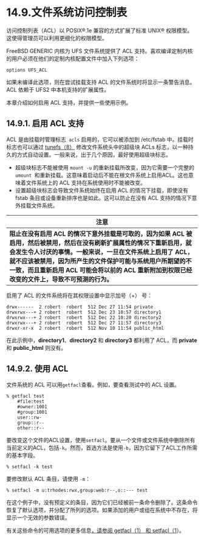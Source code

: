 # 14.9.文件系统访问控制表


访问控制列表（ACL）以 POSIX®.1e 兼容的方式扩展了标准 UNIX® 权限模型。这使得管理员可以利用更细化的权限模型。

FreeBSD GENERIC 内核为 UFS 文件系统提供了 ACL 支持。喜欢编译定制内核的用户必须在他们的定制内核配置文件中加入下列选项：

```
options UFS_ACL
```

如果未编译此选项，则在尝试挂载支持 ACL 的文件系统时将显示一条警告消息。ACL 依赖于 UFS2 中本机支持的扩展属性。

本章介绍如何启用 ACL 支持，并提供一些使用示例。

## 14.9.1. 启用 ACL 支持

ACL 是由挂载时管理标志` acls` 启用的，它可以被添加到 /etc/fstab 中。挂载时标志也可以通过 [tunefs（8）](https://www.freebsd.org/cgi/man.cgi?query=tunefs&sektion=8&format=html) 修改文件系统头中的超级块 ACLs 标志，以一种持久的方式自动设置。一般来说，出于几个原因，最好使用超级块标志。

- 超级块标志不能被使用 `mount -u` 的重新挂载所改变，因为它需要一个完整的 `umount `和重新挂载。这意味着启动后不能在根文件系统上启用ACL。这也意味着文件系统上的 ACL 支持在系统使用时不能被改变。
- 设置超级块标志会导致文件系统始终在启用 ACL 的情况下挂载，即使没有 fstab 条目或设备重新排序也是如此。这可以防止在没有 ACL 支持的情况下意外挂载文件系统。

| 注意                                                         |
| ------------------------------------------------------------ |
| **阻止在没有启用 ACL 的情况下意外挂载是可取的，因为如果 ACL 被启用，然后被禁用，然后在没有刷新扩展属性的情况下重新启用，就会发生令人讨厌的事情。一般来说，一旦在文件系统上启用了 ACL，就不应该被禁用，因为所产生的文件保护可能与系统用户所期望的不一致，而且重新启用 ACL 可能会将以前的 ACL 重新附加到权限已经改变的文件上，导致不可预测的行为。** |

启用了 ACL 的文件系统将在其权限设置中显示加号（+） 号：

```
drwx------  2 robert  robert  512 Dec 27 11:54 private
drwxrwx---+ 2 robert  robert  512 Dec 23 10:57 directory1
drwxrwx---+ 2 robert  robert  512 Dec 22 10:20 directory2
drwxrwx---+ 2 robert  robert  512 Dec 27 11:57 directory3
drwxr-xr-x  2 robert  robert  512 Nov 10 11:54 public_html
```

在此示例中，**directory1**、**directory2** 和 **directory3** 都利用了 ACL，而 **private** 和 **public_html** 则没有。

## 14.9.2. 使用 ACL

文件系统的 ACL 可以用`getfacl`查看。例如，要查看测试中的 ACL 设置。

```
% getfacl test
	#file:test
	#owner:1001
	#group:1001
	user::rw-
	group::r--
	other::r--
```

要改变这个文件的ACL设置，使用`setfacl`。要从一个文件或文件系统中删除所有当前定义的ACL，包括`-k`。然而，首选方法是使用`-b`，因为它留下了ACL工作所需的基本字段。

```
% setfacl -k test
```

要修改默认 ACL 条目，请使用 `-m`：

```
% setfacl -m u:trhodes:rwx,group:web:r--,o::--- test
```

在这个例子中，没有预定义的条目，因为它们已经被前一条命令删除了。这条命令恢复了默认选项，并分配了所列的选项。如果添加的用户或组在系统中不存在，将显示一个无效的参数错误。

有关这些命令的可用选项的更多信息[，请参阅 getfacl（1） 和 setfacl（1](https://www.freebsd.org/cgi/man.cgi?query=setfacl&sektion=1&format=html)）。
